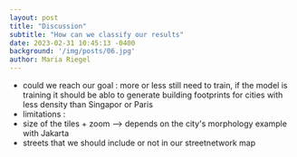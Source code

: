 ```yaml
---
layout: post
title: "Discussion"
subtitle: "How can we classify our results"
date: 2023-02-31 10:45:13 -0400
background: '/img/posts/06.jpg'
author: Maria Riegel
---
```

* could we reach our goal : more or less still need to train, if the model is training it should be ablo to generate building footprints for cities with less density than Singapor or Paris
* limitations :
* size of the tiles + zoom --> depends on the city's morphology example with Jakarta
* streets that we should include or not in our streetnetwork map 
